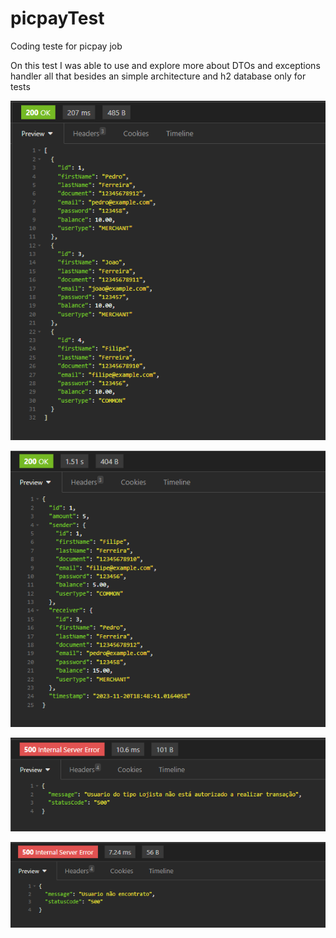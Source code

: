 # picpayTest
Coding teste for picpay job

On this test I was able to use and explore more about DTOs and exceptions handler all that besides an simple architecture and h2 database only for tests

![img.png](images/img.png)

![img_1.png](images/img_1.png)

![img_2.png](images/img_2.png)

![img_3.png](images/img_3.png)